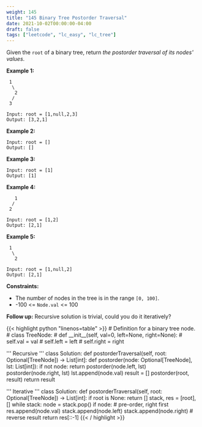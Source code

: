```yaml
---
weight: 145
title: "145 Binary Tree Postorder Traversal"
date: 2021-10-02T00:00:00-04:00
draft: false
tags: ["leetcode", "lc_easy", "lc_tree"]
---
```


Given the `root` of a binary tree, return _the postorder traversal of its nodes' values_.

**Example 1:**
```
 1
  \
   2
  /
 3

Input: root = [1,null,2,3]
Output: [3,2,1]
```

**Example 2:**
```
Input: root = []
Output: []
```

**Example 3:**
```
Input: root = [1]
Output: [1]
```

**Example 4:**
```
   1
  /
 2

Input: root = [1,2]
Output: [2,1]
```

**Example 5:**
```
 1
  \
   2

Input: root = [1,null,2]
Output: [2,1]
```

**Constraints:**
- The number of nodes in the tree is in the range `[0, 100]`.
- -100 <= `Node.val` <= 100

**Follow up:** Recursive solution is trivial, could you do it iteratively?

<div class="tabs"></div>
<div class="tab-content">

<div id="python" class="lang">
{{< highlight python "linenos=table" >}}
# Definition for a binary tree node.
# class TreeNode:
#     def __init__(self, val=0, left=None, right=None):
#         self.val = val
#         self.left = left
#         self.right = right

''' Recursive '''
class Solution:
    def postorderTraversal(self, root: Optional[TreeNode]) -> List[int]:
        def postorder(node: Optional[TreeNode], lst: List[int]):
            if not node:
                return
            postorder(node.left, lst)
            postorder(node.right, lst)
            lst.append(node.val)
        result = []
        postorder(root, result)
        return result

''' Iterative '''
class Solution:
    def postorderTraversal(self, root: Optional[TreeNode]) -> List[int]:
        if root is None:
            return []
        stack, res = [root], []
        while stack:
            node = stack.pop()
            if node:
                # pre-order, right first
                res.append(node.val)
                stack.append(node.left)
                stack.append(node.right)
        # reverse result
        return res[::-1]
{{< / highlight >}}
</div>
</div>

